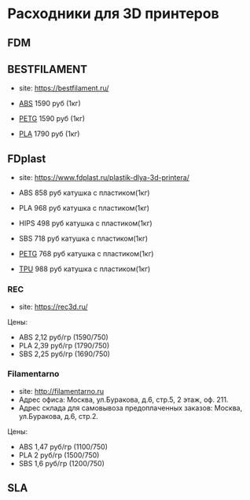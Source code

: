 # Расходники для 3D принтеров
## FDM
## BESTFILAMENT
- site: https://bestfilament.ru/

- [ABS](https://bestfilament.ru/abs-1-175-black/) 	1590 руб (1кг)
- [PETG](https://bestfilament.ru/chernyy-petg-plastik-bestfilament-dlya-3d-printerov-1-kg-175-mm/) 	1590 руб (1кг)
- [PLA](https://bestfilament.ru/pla-1-1.75-white/) 	1790 руб (1кг)


## FDplast
- site: https://www.fdplast.ru/plastik-dlya-3d-printera/

- ABS 858 руб катушка с пластиком(1кг)
- PLA 968 руб катушка с пластиком(1кг)
- HIPS 498 руб катушка с пластиком(1кг)
- SBS 718 руб катушка с пластиком(1кг)
- [PETG](https://github.com/3dzero/home/blob/main/fdplast/petg.md) 768 руб катушка с пластиком(1кг)
- [TPU](https://github.com/3dzero/home/blob/main/fdplast/tpu.md) 988 руб катушка с пластиком(1кг)


### REC
- site: https://rec3d.ru/

Цены:
- ABS 2,12 руб/гр (1590/750)
- PLA 2,39 руб/гр (1790/750)
- SBS 2,25 руб/гр (1690/750)



### Filamentarno
- site: http://filamentarno.ru
- Адрес офиса: Москва, ул.Буракова, д.6, стр.5, 2 этаж, оф. 211.
- Адрес склада для самовывоза предоплаченных заказов: Москва, ул.Буракова, д.6, стр.2.

Цены:

- ABS 1,47 руб/гр 	(1100/750)
- PLA 2 	руб/гр 	(1500/750)
- SBS 1,6 	руб/гр 	(1200/750)



## SLA
